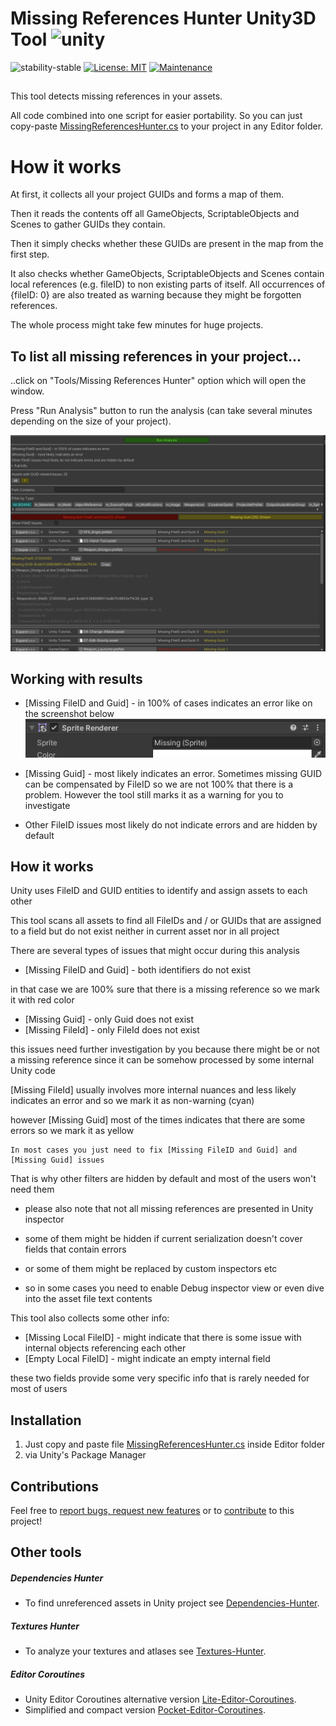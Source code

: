 # Missing References Hunter Unity3D Tool ![unity](https://img.shields.io/badge/Unity-100000?style=for-the-badge&logo=unity&logoColor=white)

![stability-stable](https://img.shields.io/badge/stability-stable-green.svg)
[![License: MIT](https://img.shields.io/badge/License-MIT-yellow.svg)](https://opensource.org/licenses/MIT)
[![Maintenance](https://img.shields.io/badge/Maintained%3F-yes-green.svg)](https://GitHub.com/Naereen/StrapDown.js/graphs/commit-activity)

##
This tool detects missing references in your assets.

All code combined into one script for easier portability.
So you can just copy-paste [MissingReferencesHunter.cs](./Editor/MissingReferencesHunter.cs) to your project in any Editor folder.

# How it works

At first, it collects all your project GUIDs and forms a map of them.

Then it reads the contents off all GameObjects, ScriptableObjects and Scenes to gather GUIDs they contain.

Then it simply checks whether these GUIDs are present in the map from the first step.

It also checks whether GameObjects, ScriptableObjects and Scenes contain local references (e.g. fileID) to non existing parts of itself.
All occurrences of {fileID: 0} are also treated as warning because they might be forgotten references.

The whole process might take few minutes for huge projects.

## To list all missing references in your project...
..click on "Tools/Missing References Hunter" option which will open the window. 

Press "Run Analysis" button to run the analysis (can take several minutes depending on the size of your project).

![plot](./Screenshots/main_window.png)

## Working with results

* [Missing FileID and Guid] - in 100% of cases indicates an error like on the screenshot below
![plot](./Screenshots/missing_reference_example.png)

* [Missing Guid] - most likely indicates an error. Sometimes missing GUID can be compensated by FileID 
so we are not 100% that there is a problem. However the tool still marks it as a warning for you to investigate

* Other FileID issues most likely do not indicate errors and are hidden by default

## How it works

Unity uses FileID and GUID entities to identify and assign assets to each other

This tool scans all assets to find all FileIDs and / or GUIDs that are assigned to a field
but do not exist neither in current asset nor in all project


There are several types of issues that might occur during this analysis

* [Missing FileID and Guid] - both identifiers do not exist


in that case we are 100% sure that there is a missing reference so we mark it with red color

* [Missing Guid] - only Guid does not exist
* [Missing FileId] - only FileId does not exist

this issues need further investigation by you because there might be or not a missing reference since it can be somehow processed by some internal Unity code


[Missing FileId] usually involves more internal nuances and less likely indicates an error and so we mark it as non-warning (cyan)

however [Missing Guid] most of the times indicates that there are some errors so we mark it as yellow

```
In most cases you just need to fix [Missing FileID and Guid] and [Missing Guid] issues
```

That is why other filters are hidden by default and most of the users won't need them

* please also note that not all missing references are presented in Unity inspector
* some of them might be hidden if current serialization doesn't cover fields that contain errors
* or some of them might be replaced by custom inspectors etc

* so in some cases you need to enable Debug inspector view or even dive into the asset file text contents


This tool also collects some other info:

* [Missing Local FileID] - might indicate that there is some issue with internal objects referencing each other
* [Empty Local FileID] - might indicate an empty internal field 

these two fields provide some very specific info that is rarely needed for most of users

## Installation

 1. Just copy and paste file [MissingReferencesHunter.cs](./Editor/MissingReferencesHunter.cs) inside Editor folder
 2. via Unity's Package Manager 

## Contributions

Feel free to [report bugs, request new features](https://github.com/AlexeyPerov/Unity-MissingReferences-Hunter/issues) 
or to [contribute](https://github.com/AlexeyPerov/Unity-MissingReferences-Hunter/pulls) to this project!

## Other tools

##### Dependencies Hunter

- To find unreferenced assets in Unity project see [Dependencies-Hunter](https://github.com/AlexeyPerov/Unity-Dependencies-Hunter).

##### Textures Hunter

- To analyze your textures and atlases see [Textures-Hunter](https://github.com/AlexeyPerov/Unity-Textures-Hunter).

 ##### Editor Coroutines

- Unity Editor Coroutines alternative version [Lite-Editor-Coroutines](https://github.com/AlexeyPerov/Unity-Lite-Editor-Coroutines).
- Simplified and compact version [Pocket-Editor-Coroutines](https://github.com/AlexeyPerov/Unity-Pocket-Editor-Coroutines).
